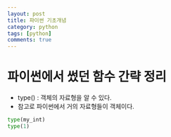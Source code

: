 ```yaml
---
layout: post
title: 파이썬 기초개념
category: python
tags: [python]
comments: true
---
```



# 파이썬에서 썼던 함수 간략 정리

- type() : 객체의 자료형을 알 수 있다.
- 참고로 파이썬에서 거의 자료형들이 객체이다.

```python
type(my_int)
type(1)
```